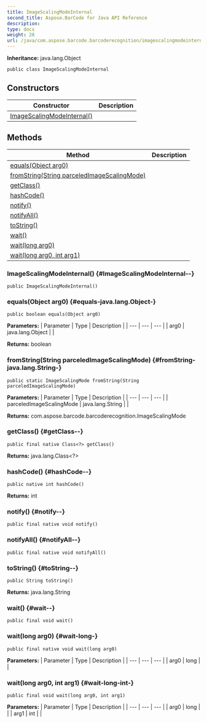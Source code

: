 ```yaml
---
title: ImageScalingModeInternal
second_title: Aspose.BarCode for Java API Reference
description: 
type: docs
weight: 28
url: /java/com.aspose.barcode.barcoderecognition/imagescalingmodeinternal/
---
```

**Inheritance:**
java.lang.Object
```
public class ImageScalingModeInternal
```
## Constructors

| Constructor | Description |
| --- | --- |
| [ImageScalingModeInternal()](#ImageScalingModeInternal--) |  |
## Methods

| Method | Description |
| --- | --- |
| [equals(Object arg0)](#equals-java.lang.Object-) |  |
| [fromString(String parceledImageScalingMode)](#fromString-java.lang.String-) |  |
| [getClass()](#getClass--) |  |
| [hashCode()](#hashCode--) |  |
| [notify()](#notify--) |  |
| [notifyAll()](#notifyAll--) |  |
| [toString()](#toString--) |  |
| [wait()](#wait--) |  |
| [wait(long arg0)](#wait-long-) |  |
| [wait(long arg0, int arg1)](#wait-long-int-) |  |
### ImageScalingModeInternal() {#ImageScalingModeInternal--}
```
public ImageScalingModeInternal()
```


### equals(Object arg0) {#equals-java.lang.Object-}
```
public boolean equals(Object arg0)
```




**Parameters:**
| Parameter | Type | Description |
| --- | --- | --- |
| arg0 | java.lang.Object |  |

**Returns:**
boolean
### fromString(String parceledImageScalingMode) {#fromString-java.lang.String-}
```
public static ImageScalingMode fromString(String parceledImageScalingMode)
```




**Parameters:**
| Parameter | Type | Description |
| --- | --- | --- |
| parceledImageScalingMode | java.lang.String |  |

**Returns:**
com.aspose.barcode.barcoderecognition.ImageScalingMode
### getClass() {#getClass--}
```
public final native Class<?> getClass()
```




**Returns:**
java.lang.Class<?>
### hashCode() {#hashCode--}
```
public native int hashCode()
```




**Returns:**
int
### notify() {#notify--}
```
public final native void notify()
```




### notifyAll() {#notifyAll--}
```
public final native void notifyAll()
```




### toString() {#toString--}
```
public String toString()
```




**Returns:**
java.lang.String
### wait() {#wait--}
```
public final void wait()
```




### wait(long arg0) {#wait-long-}
```
public final native void wait(long arg0)
```




**Parameters:**
| Parameter | Type | Description |
| --- | --- | --- |
| arg0 | long |  |

### wait(long arg0, int arg1) {#wait-long-int-}
```
public final void wait(long arg0, int arg1)
```




**Parameters:**
| Parameter | Type | Description |
| --- | --- | --- |
| arg0 | long |  |
| arg1 | int |  |


